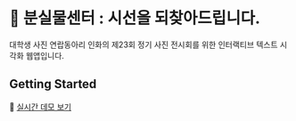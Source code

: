 # 📸 분실물센터 : 시선을 되찾아드립니다.
대학생 사진 연랍동아리 <bold>인화</bold>의 제23회 정기 사진 전시회를 위한 인터랙티브 텍스트 시각화 웹앱입니다.

## Getting Started

🔗 [실시간 데모 보기](https://inwha-fe.vercel.app/)






